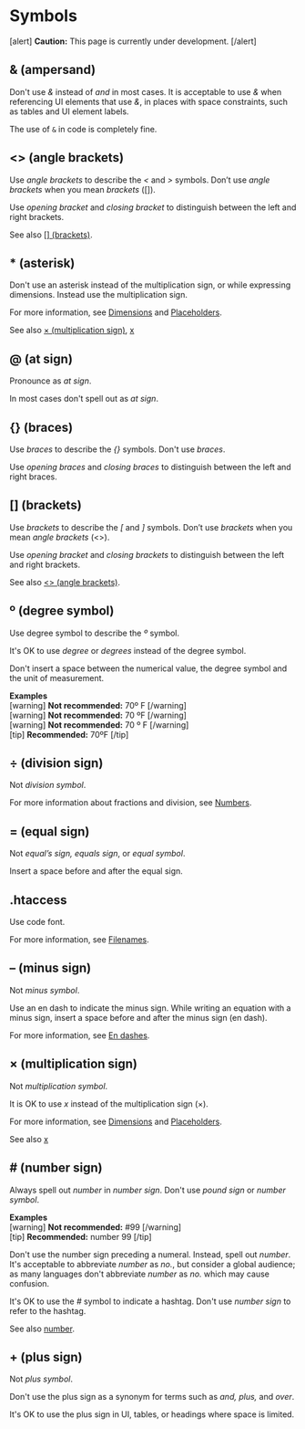 # Symbols

[alert] **Caution:** This page is currently under development. [/alert]  

## & (ampersand)

Don't use *&* instead of *and* in most cases. It is acceptable to use *&* when referencing UI elements that use *&*, in places with space constraints, such as tables and UI element labels.

The use of `&` in code is completely fine.

## <> (angle brackets)

Use *angle brackets* to describe the *<* and *>* symbols. Don’t use *angle brackets* when you mean *brackets* ([]).

Use *opening bracket* and *closing bracket* to distinguish between the left and right brackets.

See also [[] (brackets)](#brackets).

## * (asterisk)

Don't use an asterisk instead of the multiplication sign, or while expressing dimensions. Instead use the multiplication sign.

For more information, see [Dimensions](https://make.wordpress.org/docs/style-guide/formatting/numbers/#dimensions) and [Placeholders](https://make.wordpress.org/docs/style-guide/developer-content/placeholders/).

See also [× (multiplication sign)](https://make.wordpress.org/docs/style-guide/word-list/symbols/#x-multiplication-sign), [x](https://make.wordpress.org/docs/style-guide/word-list/x/#x)

## @ (at sign)

Pronounce as *at sign*.

In most cases don't spell out as *at sign*.

## {} (braces)

Use *braces* to describe the *{}* symbols. Don't use *braces*.

Use *opening braces* and *closing braces* to distinguish between the left and right braces.

## [] (brackets)

Use *brackets* to describe the *[* and *]* symbols. Don’t use *brackets* when you mean *angle brackets* (<>).

Use *opening bracket* and *closing brackets* to distinguish between the left and right brackets.

See also [<> (angle brackets)](#angle-brackets).

## º (degree symbol)

Use degree symbol to describe the *º* symbol.

It's OK to use *degree* or *degrees* instead of the degree symbol.

Don't insert a space between the numerical value, the degree symbol and the unit of measurement.

**Examples**  
[warning] **Not recommended:** 70º F [/warning]  
[warning] **Not recommended:** 70 ºF [/warning]  
[warning] **Not recommended:** 70 º F [/warning]  
[tip] **Recommended:** 70ºF [/tip]  

## ÷ (division sign)

Not *division symbol*.

For more information about fractions and division, see [Numbers](https://make.wordpress.org/docs/style-guide/formatting/numbers/).

## = (equal sign)

Not *equal’s sign, equals sign*, or *equal symbol*.

Insert a space before and after the equal sign.

## .htaccess

Use code font.

For more information, see [Filenames](https://make.wordpress.org/docs/style-guide/formatting/filenames/).

## – (minus sign)

Not *minus symbol*.

Use an en dash to indicate the minus sign. While writing an equation with a minus sign, insert a space before and after the minus sign (en dash).

For more information, see [En dashes](https://make.wordpress.org/docs/style-guide/punctuation/dashes/#en-dashes).

## × (multiplication sign)

Not *multiplication symbol*.

It is OK to use *x* instead of the multiplication sign (×).

For more information, see [Dimensions](https://make.wordpress.org/docs/style-guide/formatting/numbers/#dimensions) and [Placeholders](https://make.wordpress.org/docs/style-guide/developer-content/placeholders/).

See also [x](https://make.wordpress.org/docs/style-guide/word-list/x/#x)

## # (number sign)

Always spell out *number* in *number sign*. Don't use *pound sign* or *number symbol*.

**Examples**  
[warning] **Not recommended:** #99 [/warning]  
[tip] **Recommended:** number 99 [/tip]  

Don't use the number sign preceding a numeral. Instead, spell out *number*. It's acceptable to abbreviate *number* as *no.*, but consider a global audience; as many languages don't abbreviate *number* as *no.* which may cause confusion.

It's OK to use the *#* symbol to indicate a hashtag. Don't use *number sign* to refer to the hashtag.

See also [number](https://make.wordpress.org/docs/style-guide/word-list/n/#number).

## + (plus sign)

Not *plus symbol*.

Don't use the plus sign as a synonym for terms such as *and, plus,* and *over*.

It's OK to use the plus sign in UI, tables, or headings where space is limited.
